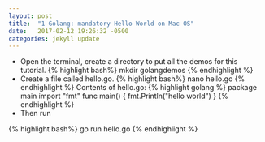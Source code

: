 ```yaml
---
layout: post
title:  "1 Golang: mandatory Hello World on Mac OS"
date:   2017-02-12 19:26:32 -0500
categories: jekyll update
---
```


* Open the terminal, create a directory to put all the demos for this tutorial.
{% highlight bash%}
mkdir golangdemos
{% endhighlight %}
* Create a file called hello.go.
{% highlight bash%}
nano hello.go
{% endhighlight %}
Contents of hello.go:
{% highlight golang %}
package main
import "fmt"
func main() {
    fmt.Println("hello world")
}
{% endhighlight %}
* Then run

{% highlight bash%}
go run hello.go
{% endhighlight %}


